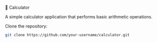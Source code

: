 📌 Calculator



A simple calculator application that performs basic arithmetic operations.



Clone the repository:

```sh
git clone https://github.com/your-username/calculator.git
```
